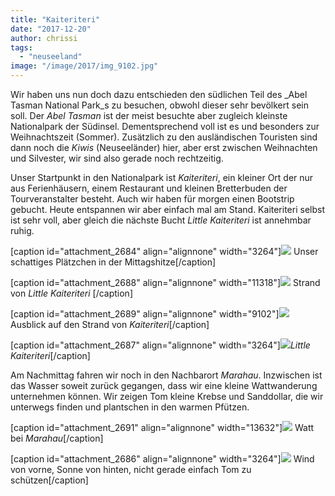 ```yaml
---
title: "Kaiteriteri"
date: "2017-12-20"
author: chrissi
tags: 
  - "neuseeland"
image: "/image/2017/img_9102.jpg"
---
```


Wir haben uns nun doch dazu entschieden den südlichen Teil des _Abel Tasman National Park_s zu besuchen, obwohl dieser sehr bevölkert sein soll. Der _Abel Tasman_ ist der meist besuchte aber zugleich kleinste Nationalpark der Südinsel. Dementsprechend voll ist es und besonders zur Weihnachtszeit (Sommer). Zusätzlich zu den ausländischen Touristen sind dann noch die _Kiwis_ (Neuseeländer) hier, aber erst zwischen Weihnachten und Silvester, wir sind also gerade noch rechtzeitig.

Unser Startpunkt in den Nationalpark ist _Kaiteriteri_, ein kleiner Ort der nur aus Ferienhäusern, einem Restaurant und kleinen Bretterbuden der Tourveranstalter besteht. Auch wir haben für morgen einen Bootstrip gebucht. Heute entspannen wir aber einfach mal am Stand. Kaiteriteri selbst ist sehr voll, aber gleich die nächste Bucht _Little Kaiteriteri_ ist annehmbar ruhig.

\[caption id="attachment\_2684" align="alignnone" width="3264"\]![](images/img_9095.jpg) Unser schattiges Plätzchen in der Mittagshitze\[/caption\]

\[caption id="attachment\_2688" align="alignnone" width="11318"\]![](images/img_9097.jpg) Strand von _Little Kaiteriteri_ \[/caption\]

\[caption id="attachment\_2689" align="alignnone" width="9102"\]![](images/img_9101.jpg) Ausblick auf den Strand von _Kaiteriteri_\[/caption\]

\[caption id="attachment\_2687" align="alignnone" width="3264"\]![](images/img_9102.jpg)_Little Kaiteriteri_\[/caption\]

Am Nachmittag fahren wir noch in den Nachbarort _Marahau_. Inzwischen ist das Wasser soweit zurück gegangen, dass wir eine kleine Wattwanderung unternehmen können. Wir zeigen Tom kleine Krebse und Sanddollar, die wir unterwegs finden und plantschen in den warmen Pfützen.

\[caption id="attachment\_2691" align="alignnone" width="13632"\]![](images/img_9107.jpg) Watt bei _Marahau_\[/caption\]

\[caption id="attachment\_2686" align="alignnone" width="3264"\]![](images/img_9104.jpg) Wind von vorne, Sonne von hinten, nicht gerade einfach Tom zu schützen\[/caption\]
